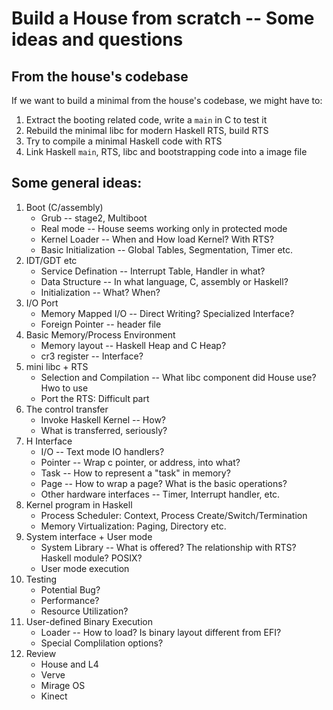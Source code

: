 # Build a House from scratch -- Some ideas and questions

## From the house's codebase
If we want to build a minimal from the house's codebase, we might have to:

1. Extract the booting related code, write a `main` in C to test it
2. Rebuild the minimal libc for modern Haskell RTS, build RTS
3. Try to compile a minimal Haskell code with RTS
4. Link Haskell `main`, RTS, libc and bootstrapping code into a image file

## Some general ideas:

1. Boot (C/assembly)
    + Grub -- stage2, Multiboot
    + Real mode -- House seems working only in protected mode
    + Kernel Loader -- When and How load Kernel? With RTS?
    + Basic Initialization -- Global Tables, Segmentation, Timer etc.
2. IDT/GDT etc
    + Service Defination -- Interrupt Table, Handler in what?
    + Data Structure -- In what language, C, assembly or Haskell?
    + Initialization -- What? When?
3. I/O Port
    + Memory Mapped I/O -- Direct Writing? Specialized Interface?
    + Foreign Pointer -- header file
4. Basic Memory/Process Environment
    + Memory layout -- Haskell Heap and C Heap?
    + cr3 register -- Interface?
5. mini libc + RTS
    + Selection and Compilation -- What libc component did House use? Hwo to use
    + Port the RTS: Difficult part
6. The control transfer
    + Invoke Haskell Kernel -- How?
    + What is transferred, seriously?
7. H Interface
    + I/O -- Text mode IO handlers?
    + Pointer -- Wrap c pointer, or address, into what?
    + Task -- How to represent a "task" in memory?
    + Page -- How to wrap a page? What is the basic operations?
    + Other hardware interfaces -- Timer, Interrupt handler, etc.
8. Kernel program in Haskell
    + Process Scheduler: Context, Process Create/Switch/Termination
    + Memory Virtualization: Paging, Directory etc.
9. System interface + User mode
    + System Library -- What is offered? The relationship with RTS? Haskell module? POSIX?
    + User mode execution
10. Testing
    + Potential Bug?
    + Performance?
    + Resource Utilization?
11. User-defined Binary Execution
    + Loader -- How to load? Is binary layout different from EFI?
    + Special Complilation options?
12. Review
    + House and L4
    + Verve
    + Mirage OS
    + Kinect